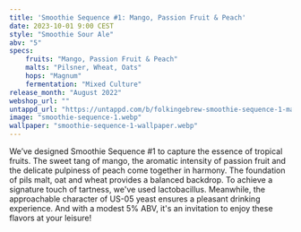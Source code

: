 ```yaml
---
title: 'Smoothie Sequence #1: Mango, Passion Fruit & Peach'
date: 2023-10-01 9:00 CEST
style: "Smoothie Sour Ale"
abv: "5"
specs:
    fruits: "Mango, Passion Fruit & Peach"
    malts: "Pilsner, Wheat, Oats"
    hops: "Magnum"
    fermentation: "Mixed Culture"
release_month: "August 2022"
webshop_url: ""
untappd_url: "https://untappd.com/b/folkingebrew-smoothie-sequence-1-mango-passion-fruit-and-peach/5555874"
image: "smoothie-sequence-1.webp"
wallpaper: "smoothie-sequence-1-wallpaper.webp"
---
```


We’ve designed Smoothie Sequence #1 to capture the essence of tropical fruits. The sweet tang of mango, the aromatic intensity of passion fruit and the delicate pulpiness of peach come together in harmony. The foundation of pils malt, oat and wheat provides a balanced backdrop. To achieve a signature touch of tartness, we've used lactobacillus. Meanwhile, the approachable character of US-05 yeast ensures a pleasant drinking experience. And with a modest 5% ABV, it's an invitation to enjoy these flavors at your leisure!

